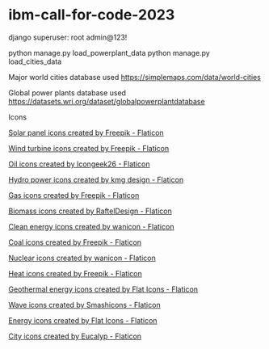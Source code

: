 # ibm-call-for-code-2023

django superuser:
root
admin@123!

python manage.py load_powerplant_data
python manage.py load_cities_data

Major world cities database used
https://simplemaps.com/data/world-cities

Global power plants database used
https://datasets.wri.org/dataset/globalpowerplantdatabase

Icons

<a href="https://www.flaticon.com/free-icons/solar-panel" title="solar panel icons">Solar panel icons created by Freepik - Flaticon</a>

<a href="https://www.flaticon.com/free-icons/wind-turbine" title="wind turbine icons">Wind turbine icons created by Freepik - Flaticon</a>

<a href="https://www.flaticon.com/free-icons/oil" title="oil icons">Oil icons created by Icongeek26 - Flaticon</a>

<a href="https://www.flaticon.com/free-icons/hydro-power" title="hydro power icons">Hydro power icons created by kmg design - Flaticon</a>

<a href="https://www.flaticon.com/free-icons/gas" title="gas icons">Gas icons created by Freepik - Flaticon</a>

<a href="https://www.flaticon.com/free-icons/biomass" title="biomass icons">Biomass icons created by RaftelDesign - Flaticon</a>

<a href="https://www.flaticon.com/free-icons/clean-energy" title="clean energy icons">Clean energy icons created by wanicon - Flaticon</a>

<a href="https://www.flaticon.com/free-icons/coal" title="coal icons">Coal icons created by Freepik - Flaticon</a>

<a href="https://www.flaticon.com/free-icons/nuclear" title="nuclear icons">Nuclear icons created by wanicon - Flaticon</a>

<a href="https://www.flaticon.com/free-icons/heat" title="heat icons">Heat icons created by Freepik - Flaticon</a>

<a href="https://www.flaticon.com/free-icons/geothermal-energy" title="geothermal energy icons">Geothermal energy icons created by Flat Icons - Flaticon</a>

<a href="https://www.flaticon.com/free-icons/wave" title="wave icons">Wave icons created by Smashicons - Flaticon</a>

<a href="https://www.flaticon.com/free-icons/energy" title="energy icons">Energy icons created by Flat Icons - Flaticon</a>

<a href="https://www.flaticon.com/free-icons/city" title="city icons">City icons created by Eucalyp - Flaticon</a>
